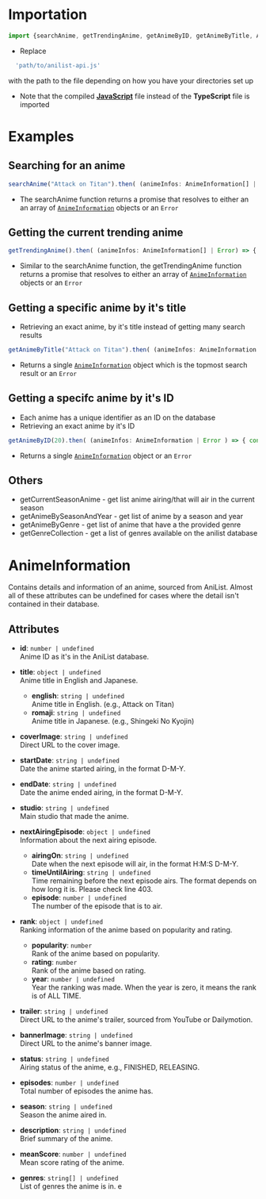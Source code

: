 # Importation
```typescript
import {searchAnime, getTrendingAnime, getAnimeByID, getAnimeByTitle, AnimeInformation, getCurrentSeasonAnime, getAnimeBySeasonAndYear, getAnimeByGenre, getGenreCollection} from 'path/to/anilist-api.js';
```
- Replace
```typescript
  'path/to/anilist-api.js' 
```
with the path to the file depending on how you have your directories set up
- Note that the compiled [**JavaScript**](https://github.com/DavidManga254/DarkHArvest/blob/anilist-api/anilist-api/anilist-api.js) file instead of the **TypeScript** file is imported
  
# Examples  

## Searching for an anime
```typescript
searchAnime("Attack on Titan").then( (animeInfos: AnimeInformation[] | Error ) => { console.log(animeInfos) } );
```
- The searchAnime function returns a promise that resolves to either an an array of [`AnimeInformation`](#animeinformation) objects or an `Error`
  
## Getting the current trending anime
```typescript
getTrendingAnime().then( (animeInfos: AnimeInformation[] | Error) => { console.log(animeInfos) } );
```
- Similar to the searchAnime function, the getTrendingAnime function returns a promise that resolves to either an array of [`AnimeInformation`](#animeinformation) objects or an `Error`
  
## Getting a specific anime by it's title
- Retrieving an exact anime, by it's title instead of getting many search results
```typescript
getAnimeByTitle("Attack on Titan").then( (animeInfos: AnimeInformation | Error ) => { console.log(animeInfos) } );
```
- Returns a single [`AnimeInformation`](#animeinformation) object which is the topmost search result or an `Error`
  
## Getting a specifc anime by it's ID
- Each anime has a unique identifier as an ID on the database
- Retrieving an exact anime by it's ID
```typescript
getAnimeByID(20).then( (animeInfos: AnimeInformation | Error ) => { console.log(animeInfos) } );
```
- Returns a single [`AnimeInformation`](#animeinformation) object or an `Error`

## Others
- getCurrentSeasonAnime - get list anime airing/that will air in the current season
- getAnimeBySeasonAndYear - get list of anime by a season and year
- getAnimeByGenre - get list of anime that have a the provided genre 
- getGenreCollection - get a list of genres available on the anilist database

# AnimeInformation

Contains details and information of an anime, sourced from AniList. Almost all of these attributes can be undefined for cases where the detail isn't contained in their database.

## Attributes

- **id**: `number | undefined`\
  Anime ID as it's in the AniList database.

- **title**: `object | undefined`\
  Anime title in English and Japanese.
  - **english**: `string | undefined`\
    Anime title in English. (e.g., Attack on Titan)
  - **romaji**: `string | undefined`\
    Anime title in Japanese. (e.g., Shingeki No Kyojin)

- **coverImage**: `string | undefined`\
  Direct URL to the cover image.

- **startDate**: `string | undefined`\
  Date the anime started airing, in the format D-M-Y.

- **endDate**: `string | undefined`\
  Date the anime ended airing, in the format D-M-Y.

- **studio**: `string | undefined`\
  Main studio that made the anime.

- **nextAiringEpisode**: `object | undefined`\
  Information about the next airing episode.
  - **airingOn**: `string | undefined`\
    Date when the next episode will air, in the format H:M:S D-M-Y.
  - **timeUntilAiring**: `string | undefined`\
    Time remaining before the next episode airs. The format depends on how long it is. Please check line 403.
  - **episode**: `number | undefined`\
    The number of the episode that is to air.

- **rank**: `object | undefined`\
  Ranking information of the anime based on popularity and rating.
  - **popularity**: `number`\
    Rank of the anime based on popularity.
  - **rating**: `number`\
    Rank of the anime based on rating.
  - **year**: `number | undefined`\
    Year the ranking was made. When the year is zero, it means the rank is of ALL TIME.

- **trailer**: `string | undefined`\
  Direct URL to the anime's trailer, sourced from YouTube or Dailymotion.

- **bannerImage**: `string | undefined`\
  Direct URL to the anime's banner image.

- **status**: `string | undefined`\
  Airing status of the anime, e.g., FINISHED, RELEASING.

- **episodes**: `number | undefined`\
  Total number of episodes the anime has.

- **season**: `string | undefined`\
  Season the anime aired in.

- **description**: `string | undefined`\
  Brief summary of the anime.

- **meanScore**: `number | undefined`\
  Mean score rating of the anime.

- **genres**: `string[] | undefined`\
  List of genres the anime is in.
e

